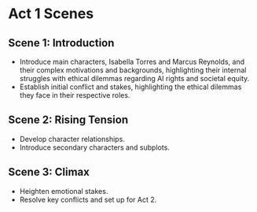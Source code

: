 # Act 1 Scenes

## Scene 1: Introduction
- Introduce main characters, Isabella Torres and Marcus Reynolds, and their complex motivations and backgrounds, highlighting their internal struggles with ethical dilemmas regarding AI rights and societal equity.
- Establish initial conflict and stakes, highlighting the ethical dilemmas they face in their respective roles.

## Scene 2: Rising Tension
- Develop character relationships.
- Introduce secondary characters and subplots.

## Scene 3: Climax
- Heighten emotional stakes.
- Resolve key conflicts and set up for Act 2.
